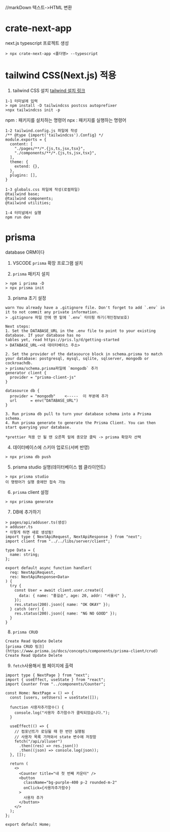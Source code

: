 //markDown 텍스트->HTML 변환

# crate-next-app

next.js typescript 프로젝트 생성

```
> npx crate-next-app <폴더명> --typescript
```

# tailwind CSS(Next.js) 적용

1. tailwind CSS 설치
   [tailwind 설치 링크](https://tailwindcss.com/docs/guides/nextjs)

```
1-1 터미널에 입력
> npm install -D tailwindcss postcss autoprefixer
>npx tailwindcss init -p
```

npm : 패키지를 설치하는 명령어
npx : 패키지를 실행하는 명령어

```
1-2 tailwind.config.js 파일에 작성
/** @type {import('tailwindcss').Config} */
module.exports = {
  content: [
    "./pages/**/*.{js,ts,jsx,tsx}",
    "./components/**/*.{js,ts,jsx,tsx}",
  ],
  theme: {
    extend: {},
  },
  plugins: [],
}
```

```
1-3 globals.css 파일에 작성(로컬파일)
@tailwind base;
@tailwind components;
@tailwind utilities;
```

```
1-4 터미널에서 실행
npm run dev
```

# prisma

database ORM이다

1. VSCODE `prisma` 확장 프로그램 설치

2. `prisma` 패키지 설치

```
> npm i prisma -D
> npx prisma init
```

3. prisma 초기 설정

```
warn You already have a .gitignore file. Don't forget to add `.env` in it to not commit any private information.
> .gitignore 파일 안에 맨 밑에 `.env` 타이핑 하기(개인정보보호)

Next steps:
1. Set the DATABASE_URL in the .env file to point to your existing database. If your database has no
tables yet, read https://pris.ly/d/getting-started
> DATABASE_URL-<내 데이터베이스 주소>

2. Set the provider of the datasource block in schema.prisma to match your database: postgresql, mysql, sqlite, sqlserver, mongodb or cockroachdb.
> prisma/schema.prisma파일에 `mongodb` 추가
generator client {
  provider = "prisma-client-js"
}

datasource db {
  provider = "mongodb"    <-----  이 부분에 추가
  url      = env("DATABASE_URL")
}

3. Run prisma db pull to turn your database schema into a Prisma schema.
4. Run prisma generate to generate the Prisma Client. You can then start querying your database.

*prettier 적용 안 될 땐 오른쪽 밑에 종모양 클릭 -> prisma 확장자 선택
```

4. 데이터베이스에 스키마 업로드(서버 반영)

```
> npx prisma db push
```

5. prisma studio 실행(데이터베이스 웹 클라이언트)

```
> npx prisma studio
이 명령어가 실행 중에만 접속 가능
```

6. `prisma` client 설정

```
> npx prisma generate
```

7. DB에 추가하기

```
> pages/api/adduser.ts(생성)
> adduser.ts
* 이렇게 하면 새로 생성됨!
import type { NextApiRequest, NextApiResponse } from "next";
import client from "../../libs/server/client";

type Data = {
  name: string;
};

export default async function handler(
  req: NextApiRequest,
  res: NextApiResponse<Data>
) {
  try {
    const User = await client.user.create({
      data: { name: "홍길순", age: 20, addr: "서울시" },
    });
    res.status(200).json({ name: "OK OKAY" });
  } catch (err) {
    res.status(200).json({ name: "NG NO GOOD" });
  }
}
```

8. `prisma CRUD`

```
Create Read Update Delete
[prisma CRUD 링크](https://www.prisma.io/docs/concepts/components/prisma-client/crud)
Create Read Update Delete
```

9. `fetch`사용해서 웹 페이지에 출력

```
import type { NextPage } from "next";
import { useEffect, useState } from "react";
import Counter from "../components/Counter";

const Home: NextPage = () => {
  const [users, setUsers] = useState([]);

  function 사용자추가함수() {
    console.log("사용자 추가함수가 클릭되었습니다.");
  }

  useEffect(() => {
    // 컴포넌트가 로딩될 때 한 번만 실행됨
    // 사용자 목록 가져와서 state 변수에 저장함
    fetch("/api/alluser")
      .then((res) => res.json())
      .then((json) => console.log(json));
  }, []);

  return (
    <>
      <Counter title="내 첫 번째 카운터" />
      <button
        className="bg-purple-400 p-2 rounded-m-2"
        onClick={사용자추가함수}
      >
        사용자 추가
      </button>
    </>
  );
};

export default Home;
```
